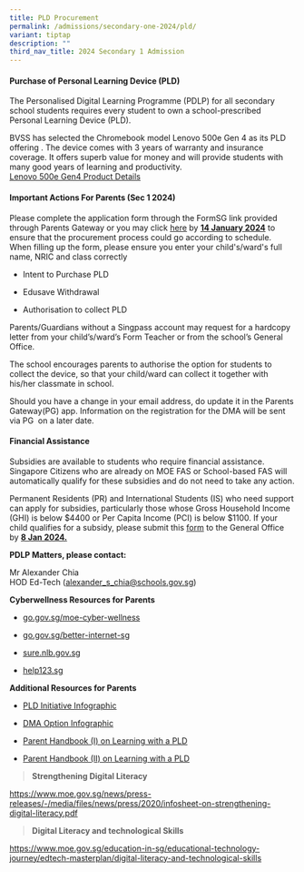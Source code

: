 ```yaml
---
title: PLD Procurement
permalink: /admissions/secondary-one-2024/pld/
variant: tiptap
description: ""
third_nav_title: 2024 Secondary 1 Admission
---
```

<h4><strong>Purchase of Personal Learning Device (PLD)</strong></h4><p>The Personalised Digital Learning Programme (PDLP) for all secondary school students requires every student to own a school-prescribed Personal Learning Device (PLD).</p><p>BVSS has selected the Chromebook model Lenovo 500e Gen 4 as its PLD offering . The device comes with 3 years of warranty and insurance coverage. It offers superb value for money and will provide students with many good years of learning and productivity.<br><a href="/files/Sec 1 Registration/Lenovo_500e_Gen4.pdf" rel="noopener noreferrer nofollow" target="_blank">Lenovo 500e Gen4 Product Details</a></p><h4><strong>Important Actions For Parents (Sec 1 2024)</strong></h4><p>Please complete the application form through the FormSG link provided through Parents Gateway or you may click <a href="https://go.gov.sg/pdlpadmin" rel="noopener noreferrer nofollow" target="_blank"><u>here</u></a> by <strong><u>14 January 2024</u></strong> to ensure that the procurement process could go according to schedule. When filling up the form, please ensure you enter your child's/ward's full name, NRIC and class correctly</p><ul data-tight="true" class="tight"><li><p>Intent to Purchase PLD</p></li><li><p>Edusave Withdrawal</p></li><li><p>Authorisation to collect PLD</p></li></ul><p>Parents/Guardians without a Singpass account may request for a hardcopy letter from your child’s/ward’s Form Teacher or from the school’s General Office.</p><p>The school encourages parents to authorise the option for students to collect the device, so that your child/ward can collect it together with his/her classmate in school.</p><p>Should you have a change in your email address, do update it in the Parents Gateway(PG) app. Information on the registration for the DMA will be sent via PG&nbsp; on a later date.&nbsp;<br></p><h4><strong>Financial Assistance</strong></h4><p>Subsidies are available to students who require financial assistance. Singapore Citizens who are already on MOE FAS or School-based FAS will automatically qualify for these subsidies and do not need to take any action.</p><p>Permanent Residents (PR) and International Students (IS) who need support can apply for subsidies, particularly those whose Gross Household Income (GHI) is below $4400 or Per Capita Income (PCI) is below $1100. If your child qualifies for a subsidy, please submit this <a href="/files/Sec 1 Registration/Application_for_Subsidy_for_Purchase_of_PLD.pdf" rel="noopener noreferrer nofollow" target="_blank">form</a> to the General Office by <strong><u>8 Jan 2024.</u></strong></p><p></p><p><strong>PDLP Matters, please contact:</strong></p><p>Mr Alexander Chia<br>HOD Ed-Tech (<a href="alexander_s_chia@schools.gov.sg" rel="noopener noreferrer nofollow" target="_blank">alexander_s_chia@schools.gov.sg</a>)</p><p><strong>Cyberwellness Resources for Parents</strong></p><ul><li><p><a href="go.gov.sg/moe-cyber-wellness" rel="noopener noreferrer nofollow" target="_blank"><u>go.gov.sg/moe-cyber-wellness</u></a></p></li><li><p><a href="go.gov.sg/better-internet-sg" rel="noopener noreferrer nofollow" target="_blank"><u>go.gov.sg/better-internet-sg</u></a></p></li><li><p><a href="sure.nlb.gov.sg" rel="noopener noreferrer nofollow" target="_blank"><u>sure.nlb.gov.sg</u></a></p></li><li><p><a href="help123.sg" rel="noopener noreferrer nofollow" target="_blank"><u>help123.sg</u></a></p></li></ul><p><strong>Additional Resources for Parents</strong></p><ul><li><p><a href="/files/Sec 1 Registration/Infographic_on_the_PLD_Initiative_2023.pdf" rel="noopener noreferrer nofollow" target="_blank">PLD Initiative Infographic</a></p></li><li><p><a href="/files/Sec 1 Registration/Annex_B_Infographic_on_Parent_DMA.pdf" rel="noopener noreferrer nofollow" target="_blank">DMA Option Infographic</a></p></li><li><p><a href="/files/Sec 1 Registration/Parent_Handbook__I__on_Learning_with_a_PLD.pdf" rel="noopener noreferrer nofollow" target="_blank">Parent Handbook (I) on Learning with a PLD</a></p></li><li><p><a href="/files/Sec 1 Registration/Parent_Handbook__II__on_Learning_with_a_PLD.pdf" rel="noopener noreferrer nofollow" target="_blank">Parent Handbook (II) on Learning with a PLD</a></p></li></ul><p></p><blockquote><p><strong>Strengthening Digital Literacy&nbsp;</strong></p></blockquote><p><a href="https://go.gov.sg/pdlpadmin" rel="noopener noreferrer nofollow" target="_blank"><u>https://www.moe.gov.sg/news/press-releases/-/media/files/news/press/2020/infosheet-on-strengthening-digital-literacy.pdf</u><br></a></p><blockquote><p><strong>Digital Literacy and technological Skills</strong></p></blockquote><p><a href="https://go.gov.sg/pdlpadmin" rel="noopener noreferrer nofollow" target="_blank"><u>https://www.moe.gov.sg/education-in-sg/educational-technology-journey/edtech-masterplan/digital-literacy-and-technological-skills</u></a></p><p></p><p></p>